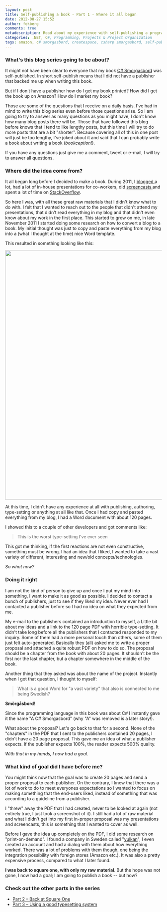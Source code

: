```yaml
---
layout: post
title: Self-publishing a book - Part 1 - Where it all began
date: 2012-08-27 15:52
author: fekberg
comments: true
metadescription: Read about my experience with self-publishing a programming book; C# Smorgasbord from idea to a finished book
categories: .NET, C#, Programming, Projects & Project Organization
tags: amazon, c# smorgasbord, createspace, csharp smorgasbord, self-publishing
---
```

<h3>What's this blog series going to be about?</h3>
It might not have been clear to everyone that my book <a href="http://www.amazon.com/C-Smorgasbord-Filip-Ekberg/dp/1468152106/">C# Smorgasbord</a> was self-published. In short self-publish means that I did not have a publisher that backed me up when writing this book. 

But if I don't have a publisher how do I get my book printed? How did I get the book up on Amazon? How do I market my book?<!--excerpt-->

Those are some of the questions that I receive on a daily basis. I've had in mind to write this blog series even before those questions arise. So I am going to try to answer as many questions as you might have, I don't know how many blog posts there will be. Those that have followed this blog before knows that I tend to like lengthy posts, but this time I will try to do more posts that are a bit "shorter". Because covering all of this in one post will just be too lengthy, I've joked about it and said that I can probably write a book about writing a book (<em>bookception</em>!).

If you have any questions just give me a comment, tweet or e-mail, I will try to answer all questions.

<h3>Where did the idea come from?</h3>
It all began long before I decided to make a book. During 2011, I <a href="http://blog.filipekberg.se/2012/01/05/a-summary-of-2011-and-a-look-at-what-is-about-to-come/">blogged </a>a lot, had a lot of in-house presentations for co-workers, did <a href="http://www.youtube.com/user/frW87?feature=mhee">screencasts </a>and spent a lot of time on <a href="http://stackoverflow.com/users/39106/filip-ekberg">StackOverflow</a>.

So here I was, with all these great raw materials that I didn't know what to do with. I felt that I wanted to reach out to the people that didn't attend my presentations, that didn't read everything in my blog and that didn't even know about my work in the first place. This started to grow on me, in late November 2011 I started doing some research on how to convert a blog to a book. My initial thought was just to copy and paste everything from my blog into a (what I thought at the time) nice Word template.

This resulted in something looking like this:

<a href="http://cdn.filipekberg.se/fekberg-blog/wp-content/uploads/2012/08/1.png"><img src="http://cdn.filipekberg.se/fekberg-blog/wp-content/uploads/2012/08/1-1024x349.png" alt="" title="1" width="800" class="aligncenter size-large wp-image-970" /></a>

At this time, I didn't have any experience at all with publishing, authoring, type-setting or anything at all like that. Once I had copy and pasted everything from my blog, I had a Word document with about 120 pages. 

I showed this to a couple of other developers and got comments like:

<blockquote>This is the worst type-setting I've ever seen</blockquote>

This got me thinking, if the first reactions are not even constructive, something must be wrong. I had an idea that I liked, I wanted to take a vast variety of different, interesting and new/old concepts/technologies.

<em>So what now?</em>

<h3>Doing it right</h3>
I am not the kind of person to give up and once I put my mind into something, I want to make it as good as possible. I decided to contact a bunch of publishers, just to see if they liked my idea. Never ever had I contacted a publisher before so I had no idea on what they expected from me.

My e-mail to the publishers contained an introduction to myself, a Little bit about my ideas and a link to the 120 page PDF with horrible type-setting. It didn't take long before all the publishers that I contacted responded to my inquiry. Some of them had a more personal touch than others, some of them just felt auto-generated. Basically they (all) asked me to write a proper proposal and attached a quite robust PDF on how to do so. The proposal should be a chapter from the book with about 20 pages. It shouldn't be the first nor the last chapter, but a chapter somewhere in the middle of the book.

Another thing that they asked was about the name of the project. Instantly when I got that question, I thought to myself:

<blockquote>What is a good Word for "a vast variety" that also is connected to me being Swedish?</blockquote>

<strong>Smörgåsbord</strong>!

Since the programming language in this book was about C# I instantly gave it the name "A C# Smorgasbord" (why "A" was removed is a later story!).

What about the proposal? Let's go back to that for a second. None of the "chapters" in the PDF that I sent to the publishers contained 20 pages, I didn't have a 20 page proposal. This gave me an idea of what a publisher expects. If the publisher expects 100%, the reader expects 500% quality.

<em>With that in my hands, I now had a goal.</em>

<h3>What kind of goal did I have before me?</h3>
You might think now that the goal was to create 20 pages and send a proper proposal to each publisher. On the contrary, I knew that there was a lot of work to do to meet everyones expectations so I wanted to focus on making something that the end-users liked, instead of something that was according to a guideline from a publisher.

I "threw" away the PDF that I had created, never to be looked at again (not entirely true, I just took a screenshot of it). I still had a lot of raw material and what I didn't get into my first in-proper proposal was my presentations and screencasts, this is something that I wanted to cover as well.

Before I gave the idea up completely on the PDF, I did some research on "print-on-demand". I found a company in Sweden called "<a href="https://www.vulkan.se/">vulkan</a>", I even created an account and had a dialog with them about how everything worked. There was a lot of problems with them though, one being the integration possibility with foreign stores (Amazon etc.). It was also a pretty expensive process, compared to what I later found.

<strong>I was back to square one, with only my raw material</strong>. But the hope was not gone, I now had a goal; I am going to publish a book -- but how?

<h3>Check out the other parts in the series</h3>
<ul>
	<li><a href="http://blog.filipekberg.se/2012/09/02/self-publishing-a-book-part-2-back-at-square-one/">Part 2 – Back at Square One</a></li>
	<li><a href="http://blog.filipekberg.se/2012/09/23/self-publishing-a-book-part-3-using-a-good-typesetting-system/">Part 3 – Using a good typesetting system</a></li>
</ul>
